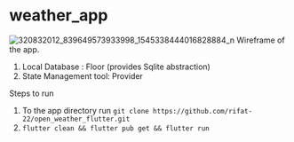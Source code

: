# weather_app

![320832012_839649573933998_1545338444016828884_n](https://user-images.githubusercontent.com/42882492/209477812-41697c59-c8b7-4488-92bb-77a284ffc92d.jpg)
Wireframe of the app. 

1. Local Database : Floor (provides Sqlite abstraction)
2. State Management tool: Provider

Steps to run 

1. To the app directory run `git clone https://github.com/rifat-22/open_weather_flutter.git`
2. `flutter clean && flutter pub get && flutter run`


